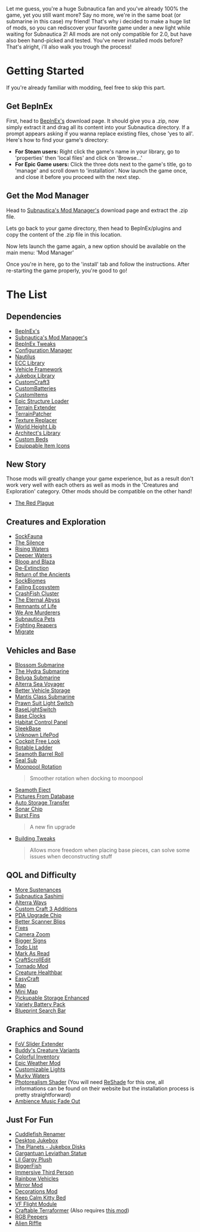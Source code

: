 Let me guess, you're a huge Subnautica fan and you've already 100% the game, yet you still want more? Say no more, we're in the same boat (or submarine in this case) my friend!
That's why i decided to make a huge list of mods, so you can rediscover your favorite game under a new light while waiting for Subnautica 2! All mods are not only compatible for 2.0, but have also been hand-picked and tested. You've never installed mods before? That's alright, i'll also walk you trough the process!
# Getting Started

If you're already familiar with modding, feel free to skip this part.
## Get BepInEx 

First, head to [BepInEx's](https://www.nexusmods.com/subnautica/mods/1108?tab=files) download page. It should give you a .zip, now simply extract it and drag all its content into your Subnautica directory. If a prompt appears asking if you wanna replace existing files, chose 'yes to all'. Here's how to find your game's directory:

- **For Steam users:** Right click the game's name in your library, go to 'properties' then 'local files' and click on 'Browse...'
- **For Epic Game users:** Click the three dots next to the game's title, go to 'manage' and scroll down to 'installation'. 
Now launch the game once, and close it before you proceed with the next step.
## Get the Mod Manager

Head to [Subnautica's Mod Manager's](https://www.nexusmods.com/subnautica/mods/1168?tab=files) download page and extract the .zip file.

Lets go back to your game directory, then head to BepInEx/plugins and copy the content of the .zip file in this location.

Now lets launch the game again, a new option should be available on the main menu: 'Mod Manager'

Once you're in here, go to the 'install' tab and follow the instructions. After re-starting the game properly, you're good to go! 

# The List

## Dependencies

- [BepInEx's](https://www.nexusmods.com/subnautica/mods/1108?tab=files)
- [Subnautica's Mod Manager's](https://www.nexusmods.com/subnautica/mods/1168?tab=files)
- [BepInEx Tweaks](https://www.nexusmods.com/subnautica/mods/1104?tab=files)
- [Configuration Manager](https://www.nexusmods.com/subnautica/mods/1112?tab=files)
- [Nautilus](https://www.nexusmods.com/subnautica/mods/1262?tab=files)
- [ECC Library](https://www.nexusmods.com/subnautica/mods/1457?tab=files)
- [Vehicle Framework](https://www.nexusmods.com/subnautica/mods/859?tab=files)
- [Jukebox Library](https://www.nexusmods.com/subnautica/mods/2321?tab=files)
- [CustomCraft3](https://www.nexusmods.com/subnautica/mods/1410?tab=files)
- [CustomBatteries](https://www.nexusmods.com/subnautica/mods/1453?tab=files)
- [CustomItems](https://www.nexusmods.com/subnautica/mods/1605)
- [Epic Structure Loader](https://www.nexusmods.com/subnautica/mods/1666?tab=files)
- [Terrain Extender](https://www.nexusmods.com/subnautica/mods/1454?tab=files)
- [TerrainPatcher](https://github.com/Esper89/Subnautica-TerrainPatcher/releases)
- [Texture Replacer](https://www.nexusmods.com/subnautica/mods/1371?tab=files)
- [World Height Lib](https://www.nexusmods.com/subnautica/mods/1821?tab=files)
- [Architect's Library](https://github.com/ArchitectsOfTheUnknown/ReturnOfTheAncientsDemo/blob/main/architects-library.md)
- [Custom Beds](https://www.nexusmods.com/subnautica/mods/2393)
- [Equippable Item Icons](https://www.nexusmods.com/subnautica/mods/1946?tab=files)
## New Story

Those mods will greatly change your game experience, but as a result don't work very well with each others as well as mods in the 'Creatures and Exploration' category. Other mods should be compatible on the other hand!

- [The Red Plague](https://www.nexusmods.com/subnautica/mods/1820?tab=files)
## Creatures and Exploration

- [SockFauna](https://www.nexusmods.com/subnautica/mods/2346?tab=files)
- [The Silence](https://www.nexusmods.com/subnautica/mods/1455?tab=files)
- [Rising Waters](https://www.nexusmods.com/subnautica/mods/1734?tab=files)
- [Deeper Waters](https://www.nexusmods.com/subnautica/mods/1750?tab=files)
- [Bloop and Blaza](https://www.nexusmods.com/subnautica/mods/1604?tab=files)
- [De-Extinction](https://www.nexusmods.com/subnautica/mods/640?tab=files)
- [Return of the Ancients](https://github.com/ArchitectsOfTheUnknown/ReturnOfTheAncientsDemo/blob/main/return-of-the-ancients.md)
- [SockBiomes](https://www.nexusmods.com/subnautica/mods/2361)
- [Failing Ecosystem](https://www.nexusmods.com/subnautica/mods/1700?tab=files)
- [CrashFish Cluster](https://www.nexusmods.com/subnautica/mods/1752?tab=files)
- [The Eternal Abyss](https://www.nexusmods.com/subnautica/mods/1765?tab=files)
- [Remnants of Life](https://www.nexusmods.com/subnautica/mods/1721?tab=files)
- [We Are Murderers](https://www.nexusmods.com/subnautica/mods/2416?tab=files)
- [Subnautica Pets](https://www.nexusmods.com/subnautica/mods/1373?tab=files)
- [Fighting Reapers](https://www.nexusmods.com/subnautica/mods/2286?tab=files)
- [Migrate](https://github.com/NyxBaird/Migrate2/releases)
  
## Vehicles and Base

- [Blossom Submarine](https://www.nexusmods.com/subnautica/mods/1977?tab=files)
- [The Hydra Submarine](https://www.nexusmods.com/subnautica/mods/1912?tab=files)
- [Beluga Submarine](https://www.nexusmods.com/subnautica/mods/1748?tab=files)
- [Alterra Sea Voyager](https://www.nexusmods.com/subnautica/mods/604?tab=files)
- [Better Vehicle Storage](https://www.nexusmods.com/subnautica/mods/1471?tab=files)
- [Mantis Class Submarine](https://www.nexusmods.com/subnautica/mods/1458?tab=files)
- [Prawn Suit Light Switch](https://www.nexusmods.com/subnautica/mods/1312?tab=files)
- [BaseLightSwitch](https://www.nexusmods.com/subnautica/mods/1485?tab=files)
- [Base Clocks](https://www.nexusmods.com/subnautica/mods/1484?tab=files)
- [Habitat Control Panel](https://www.nexusmods.com/subnautica/mods/1421?tab=files)
- [SleekBase](https://www.nexusmods.com/subnautica/mods/1180)
- [Unknown LifePod](https://www.nexusmods.com/subnautica/mods/2387)
- [Cockpit Free Look](https://www.nexusmods.com/subnautica/mods/2026?tab=files)
- [Rotable Ladder](https://www.nexusmods.com/subnautica/mods/2015)
- [Seamoth Barrel Roll](https://www.nexusmods.com/subnautica/mods/2012?tab=files)
- [Seal Sub](https://github.com/LeeTwentyThree/SealSub/releases)
- [Moonpool Rotation](https://www.nexusmods.com/subnautica/mods/2261?tab=files)
  > Smoother rotation when docking to moonpool
- [Seamoth Eject](https://www.nexusmods.com/subnautica/mods/740?tab=files)
- [Pictures From Database](https://www.nexusmods.com/subnautica/mods/1195?tab=files)
- [Auto Storage Transfer](https://www.nexusmods.com/subnautica/mods/1979?tab=files)
- [Sonar Chip](https://www.nexusmods.com/subnautica/mods/1955)
- [Burst Fins](https://www.nexusmods.com/subnautica/mods/1950?tab=files)
  > A new fin upgrade 
- [Building Tweaks](https://www.nexusmods.com/subnautica/mods/1121?tab=files)
  > Allows more freedom when placing base pieces, can solve some issues when deconstructing stuff
  
## QOL and Difficulty

- [More Sustenances](https://www.nexusmods.com/subnautica/mods/2016?tab=files)
- [Subnautica Sashimi](https://www.nexusmods.com/subnautica/mods/1723?tab=files)
- [Alterra Ways](https://www.nexusmods.com/subnautica/mods/1516?tab=files)
- [Custom Craft 3 Additions](https://www.nexusmods.com/subnautica/mods/1477?tab=files)
- [PDA Upgrade Chip](https://www.nexusmods.com/subnautica/mods/2400?tab=files)
- [Better Scanner Blips](https://www.nexusmods.com/subnautica/mods/2281?tab=files)
- [Fixes](https://www.nexusmods.com/subnautica/mods/2059?tab=files)
- [Camera Zoom](https://www.nexusmods.com/subnautica/mods/2013)
- [Bigger Signs](https://www.nexusmods.com/subnautica/mods/1697?tab=files)
- [Todo List](https://www.nexusmods.com/subnautica/mods/1606?tab=files)
- [Mark As Read](https://www.nexusmods.com/subnautica/mods/1588?tab=files)
- [CraftScrollEdit](https://www.nexusmods.com/subnautica/mods/1550?tab=files)
- [Tornado Mod](https://www.nexusmods.com/subnautica/mods/2306?tab=files)
- [Creature Healthbar](https://www.nexusmods.com/subnautica/mods/2349?tab=files)
- [EasyCraft](https://www.nexusmods.com/subnautica/mods/24?tab=files)
- [Map](https://www.nexusmods.com/subnautica/mods/12?tab=files)
- [Mini Map](https://www.nexusmods.com/subnautica/mods/158?tab=files)
- [Pickupable Storage Enhanced](https://www.nexusmods.com/subnautica/mods/220?tab=files)
- [Variety Battery Pack](https://www.nexusmods.com/subnautica/mods/580?tab=files)
- [Blueprint Search Bar](https://www.nexusmods.com/subnautica/mods/1300)
## Graphics and Sound

- [FoV Slider Extender](https://www.nexusmods.com/subnautica/mods/2360?tab=files)
- [Buddy's Creature Variants](https://www.nexusmods.com/subnautica/mods/1783?tab=files)
- [Colorful Inventory](https://www.nexusmods.com/subnautica/mods/1562?tab=files)
- [Epic Weather Mod](https://www.nexusmods.com/subnautica/mods/1542?tab=files)
- [Customizable Lights](https://www.nexusmods.com/subnautica/mods/1419?tab=files)
- [Murky Waters](https://www.nexusmods.com/subnautica/mods/2124?tab=files)
- [Photorealism Shader](https://www.nexusmods.com/subnautica/mods/1302?tab=files) (You will need [ReShade](https://reshade.me/) for this one, all informations can be found on their website but the installation process is pretty straightforward)
- [Ambience Music Fade Out](https://www.nexusmods.com/subnautica/mods/420?tab=files)
## Just For Fun

- [Cuddlefish Renamer](https://www.nexusmods.com/subnautica/mods/2333?tab=files)
- [Desktop Jukebox](https://www.nexusmods.com/subnautica/mods/2322?tab=files)
- [The Planets - Jukebox Disks](https://www.nexusmods.com/subnautica/mods/2323?tab=files)
- [Gargantuan Leviathan Statue](https://www.nexusmods.com/subnautica/mods/2205?tab=files)
- [Lil Gargy Plush](https://www.nexusmods.com/subnautica/mods/1781?tab=files)
- [BiggerFish](https://www.nexusmods.com/subnautica/mods/2022?tab=files)
- [Immersive Third Person](https://www.nexusmods.com/subnautica/mods/1978)
- [Rainbow Vehicles](https://www.nexusmods.com/subnautica/mods/1506?tab=files)
- [Mirror Mod](https://www.nexusmods.com/subnautica/mods/1334?tab=files)
- [Decorations Mod](https://www.nexusmods.com/subnautica/mods/102?tab=files)
- [Keep Calm Kitty Bed](https://www.nexusmods.com/subnautica/mods/2394?tab=files)
- [VF Flight Module](https://www.nexusmods.com/subnautica/mods/2224?tab=files)
- [Craftable Terraformer](https://www.nexusmods.com/subnautica/mods/2190?tab=files) (Also requires [this mod](https://github.com/repkins/subnautica-terraforming-mod/wiki/Mod-page))
- [RGB Peepers](https://www.nexusmods.com/subnautica/mods/2178?tab=files)
- [Alien Riffle](https://www.nexusmods.com/subnautica/mods/141?tab=files)


